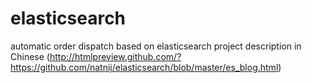 # elasticsearch
automatic order dispatch based on elasticsearch
project description in Chinese (http://htmlpreview.github.com/?https://github.com/natnij/elasticsearch/blob/master/es_blog.html)
